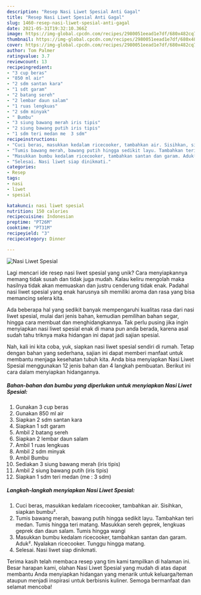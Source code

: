 ```yaml
---
description: "Resep Nasi Liwet Spesial Anti Gagal"
title: "Resep Nasi Liwet Spesial Anti Gagal"
slug: 1460-resep-nasi-liwet-spesial-anti-gagal
date: 2021-05-31T19:32:10.366Z
image: https://img-global.cpcdn.com/recipes/2980051eead1e7df/680x482cq70/nasi-liwet-spesial-foto-resep-utama.jpg
thumbnail: https://img-global.cpcdn.com/recipes/2980051eead1e7df/680x482cq70/nasi-liwet-spesial-foto-resep-utama.jpg
cover: https://img-global.cpcdn.com/recipes/2980051eead1e7df/680x482cq70/nasi-liwet-spesial-foto-resep-utama.jpg
author: Tom Palmer
ratingvalue: 3.7
reviewcount: 13
recipeingredient:
- "3 cup beras"
- "850 ml air"
- "2 sdm santan kara"
- "1 sdt garam"
- "2 batang sereh"
- "2 lembar daun salam"
- "1 ruas lengkuas"
- "2 sdm minyak"
- " Bumbu"
- "3 siung bawang merah iris tipis"
- "2 siung bawang putih iris tipis"
- "1 sdm teri medan me  3 sdm"
recipeinstructions:
- "Cuci beras, masukkan kedalam ricecooker, tambahkan air. Sisihkan, siapkan bumbu²."
- "Tumis bawang merah, bawang putih hingga sedikit layu. Tambahkan teri medan. Tumis hingga teri matang. Masukkan sereh geprek, lengkuas geprek dan daun salam. Tumis hingga wangi"
- "Masukkan bumbu kedalam ricecooker, tambahkan santan dan garam. Aduk². Nyalakan ricecooker. Tunggu hingga matang."
- "Selesai. Nasi liwet siap dinikmati."
categories:
- Resep
tags:
- nasi
- liwet
- spesial

katakunci: nasi liwet spesial 
nutrition: 150 calories
recipecuisine: Indonesian
preptime: "PT26M"
cooktime: "PT31M"
recipeyield: "3"
recipecategory: Dinner

---
```



![Nasi Liwet Spesial](https://img-global.cpcdn.com/recipes/2980051eead1e7df/680x482cq70/nasi-liwet-spesial-foto-resep-utama.jpg)

Lagi mencari ide resep nasi liwet spesial yang unik? Cara menyiapkannya memang tidak susah dan tidak juga mudah. Kalau keliru mengolah maka hasilnya tidak akan memuaskan dan justru cenderung tidak enak. Padahal nasi liwet spesial yang enak harusnya sih memiliki aroma dan rasa yang bisa memancing selera kita.

Ada beberapa hal yang sedikit banyak mempengaruhi kualitas rasa dari nasi liwet spesial, mulai dari jenis bahan, kemudian pemilihan bahan segar, hingga cara membuat dan menghidangkannya. Tak perlu pusing jika ingin menyiapkan nasi liwet spesial enak di mana pun anda berada, karena asal sudah tahu triknya maka hidangan ini dapat jadi sajian spesial.




Nah, kali ini kita coba, yuk, siapkan nasi liwet spesial sendiri di rumah. Tetap dengan bahan yang sederhana, sajian ini dapat memberi manfaat untuk membantu menjaga kesehatan tubuh kita. Anda bisa menyiapkan Nasi Liwet Spesial menggunakan 12 jenis bahan dan 4 langkah pembuatan. Berikut ini cara dalam menyiapkan hidangannya.

<!--inarticleads1-->

##### Bahan-bahan dan bumbu yang diperlukan untuk menyiapkan Nasi Liwet Spesial:

1. Gunakan 3 cup beras
1. Gunakan 850 ml air
1. Siapkan 2 sdm santan kara
1. Siapkan 1 sdt garam
1. Ambil 2 batang sereh
1. Siapkan 2 lembar daun salam
1. Ambil 1 ruas lengkuas
1. Ambil 2 sdm minyak
1. Ambil  Bumbu
1. Sediakan 3 siung bawang merah (iris tipis)
1. Ambil 2 siung bawang putih (iris tipis)
1. Siapkan 1 sdm teri medan (me : 3 sdm)




<!--inarticleads2-->

##### Langkah-langkah menyiapkan Nasi Liwet Spesial:

1. Cuci beras, masukkan kedalam ricecooker, tambahkan air. Sisihkan, siapkan bumbu².
1. Tumis bawang merah, bawang putih hingga sedikit layu. Tambahkan teri medan. Tumis hingga teri matang. Masukkan sereh geprek, lengkuas geprek dan daun salam. Tumis hingga wangi
1. Masukkan bumbu kedalam ricecooker, tambahkan santan dan garam. Aduk². Nyalakan ricecooker. Tunggu hingga matang.
1. Selesai. Nasi liwet siap dinikmati.




Terima kasih telah membaca resep yang tim kami tampilkan di halaman ini. Besar harapan kami, olahan Nasi Liwet Spesial yang mudah di atas dapat membantu Anda menyiapkan hidangan yang menarik untuk keluarga/teman ataupun menjadi inspirasi untuk berbisnis kuliner. Semoga bermanfaat dan selamat mencoba!
